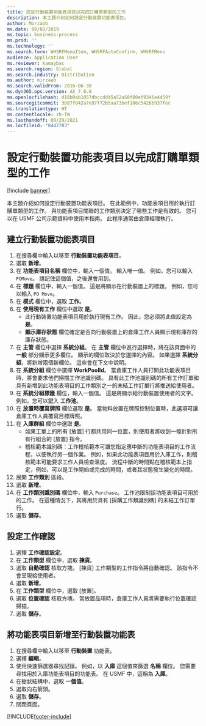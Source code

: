 ```yaml
---
title: 設定行動裝置功能表項目以完成訂購單類型的工作
description: 本主題介紹如何設定行動裝置功能表項目。
author: Mirzaab
ms.date: 08/02/2019
ms.topic: business-process
ms.prod: ''
ms.technology: ''
ms.search.form: WHSRFMenuItem, WHSRFAutoConfirm, WHSRFMenu
audience: Application User
ms.reviewer: kamaybac
ms.search.region: Global
ms.search.industry: Distribution
ms.author: mirzaab
ms.search.validFrom: 2016-06-30
ms.dyn365.ops.version: AX 7.0.0
ms.openlocfilehash: d18b0ab1057dbccdd45a52a58f80ef9346e4459f
ms.sourcegitcommit: 3b87f042a7e97f72b5aa73bef186c5426b937fec
ms.translationtype: HT
ms.contentlocale: zh-TW
ms.lasthandoff: 09/29/2021
ms.locfileid: "8447783"
---
```

# <a name="set-up-a-mobile-device-menu-item-for-completing-work-of-type-purchase-order"></a>設定行動裝置功能表項目以完成訂購單類型的工作

[!include [banner](../../includes/banner.md)]

本主題介紹如何設定行動裝置功能表項目。 在此範例中，功能表項目用於執行訂購單類型的工作。 與功能表項目關聯的工作類別決定了哪些工作是有效的。 您可以在 USMF 公司示範資料中使用本指南。 此程序通常由倉庫經理執行。


## <a name="create-a-mobile-device-menu-item"></a>建立行動裝置功能表項目
1. 在搜尋欄中輸入以移至 **行動裝置功能表項目**。
2. 選取 **新增**。
3. 在 **功能表項目名稱** 欄位中，輸入一個值。 輸入唯一值。 例如，您可以輸入 `POMove`。 請記住這個值，之後還會用到。  
4. 在 **標題** 欄位中，輸入一個值。 這是將顯示在行動裝置上的標題。 例如，您可以輸入 `PO Move`。  
5. 在 **模式** 欄位中，選取 **工作**。
6. 在 **使用現有工作** 欄位中選取 **是**。
    - 此行動裝置功能表項目用於執行現有工作。 因此，您必須將此值設定為 **是**。  
    - **顯示庫存狀態** 欄位確定是否向行動裝置上的倉庫工作人員顯示現有庫存的庫存狀態。  
7. 在 **主管** 欄位中選擇 **系統分組**。 在 **主管** 欄位中進行選擇時，將在該頁面中的 **一般** 部分顯示更多欄位。 顯示的欄位取決於您選擇的內容。 如果選擇 **系統分組**，將新增兩個新欄位。 這些會在下文中說明。  
8. 在 **系統分組** 欄位中選擇 **WorkPoolId**。 當倉庫工作人員打開此功能表項目時，將會要求他們掃描工作池識別碼。 具有此工作池識別碼的所有工作訂單和具有新增到此功能表項目的工作類別之一的未結工作訂單行將推送給使用者。  
9. 在 **系統分組標籤** 欄位，輸入一個值。 這是將顯示給行動裝置使用者的文字。 例如，您可以鍵入 **工作池**。  
10. 在 **放置時覆寫牌照** 欄位選取 **是**。 當物料放置在牌照控制位置時，此選項可讓倉庫工作人員覆寫目標牌照。  
11. 在 **入庫群組** 欄位中選取 **是**。
    - 如果工單上的所有 [放置] 行都共用同一位置，則使用者將收到一條針對所有行組合的 [放置] 指令。 
    - 稽核範本識別碼：工作稽核範本可讓您指定應中斷的功能表項目的工作流程，以便執行另一個作業。 例如，如果此功能表項目用於入庫工作，則稽核範本可能要求工作人員檢查溫度。 流程中斷的時間點在稽核範本上指定，例如，可以是工作開始或完成的時間，或者其狀態發生變化的時間。  
12. 展開 **工作類別** 區段。
13. 選取 **新增**。
14. 在 **工作類別識別碼** 欄位中，輸入 `Purchase`。 工作池限制該功能表項目可用於的工作。 在這種情況下，其將用於具有 [採購工作類識別碼] 的未結工作訂單行。  
15. 選取 **儲存**。

## <a name="set-up-work-confirmation"></a>設定工作確認
1. 選擇 **工作確認設定**。
2. 在 **工作類型** 欄位中，選取 **揀貨**。
3. 選取 **自動確認** 核取方塊。 [揀貨] 工作類型的工作指令將自動確認。 該指令不會呈現給使用者。  
4. 選取 **新增**。
5. 在 **工作類型** 欄位中，選取 [放置]。
6. 選取 **位置確認** 核取方塊。 當放置品項時，倉庫工作人員將需要執行位置確認掃描。  
7. 選取 **儲存**。

## <a name="add-the-menu-item-to-a-mobile-device-menu"></a>將功能表項目新增至行動裝置功能表
1. 在搜尋欄中輸入以移至 **行動裝置** 功能表。
2. 選擇 **編輯**。
3. 使用快速篩選器尋找記錄。 例如，以 **入庫** 這個值來篩選 **名稱** 欄位。 您需要尋找用於入庫功能表項目的功能表。 在 USMF 中，這稱為 **入庫**。  
4. 在樹狀結構中，選取 **一個值**。
5. 選取向右箭頭。
6. 選取 **儲存**。
7. 關閉頁面。


[!INCLUDE[footer-include](../../../includes/footer-banner.md)]